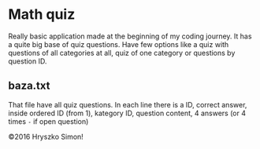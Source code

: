 # Math quiz

Really basic application made at the beginning of my coding journey. It has a quite big base of quiz questions. Have few options like a quiz with questions of all categories at all, quiz of one category or questions by question ID.
<img src="https://i.imgur.com/DXjSElG.png" alt=""/>
  ## baza.txt
That file have all quiz questions. In each line there is a ID, correct answer, inside ordered ID (from 1), kategory ID, question content, 4 answers (or 4 times `-` if open question)

&copy;2016 Hryszko Simon!
